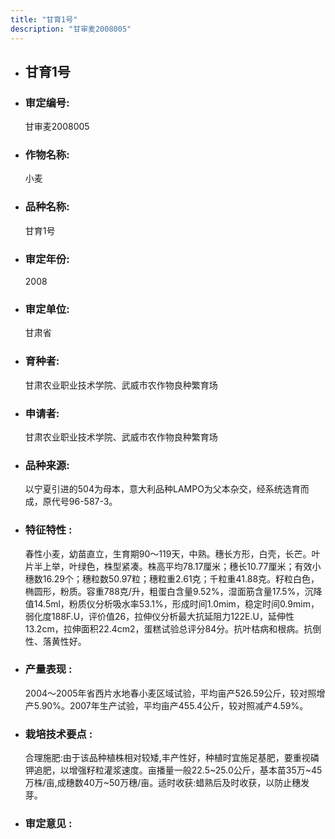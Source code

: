 ```yaml
---
title: "甘育1号"
description: "甘审麦2008005"
---
```

* ## 甘育1号
* ###  审定编号:  
   甘审麦2008005

*  ### 作物名称:  
   小麦

*   ###  品种名称: 
    甘育1号

*   ### 审定年份: 
    2008

*   ### 审定单位:  
    甘肃省

*   ### 育种者:  
    甘肃农业职业技术学院、武威市农作物良种繁育场

*   ### 申请者:  
    甘肃农业职业技术学院、武威市农作物良种繁育场

*   ### 品种来源:  
    以宁夏引进的504为母本，意大利品种LAMPO为父本杂交，经系统选育而成，原代号96-587-3。

*   ### 特征特性 : 
    春性小麦，幼苗直立，生育期90～119天，中熟。穗长方形，白壳，长芒。叶片半上举，叶绿色，株型紧凑。株高平均78.17厘米；穗长10.77厘米；有效小穗数16.29个；穗粒数50.97粒；穗粒重2.61克；千粒重41.88克。籽粒白色，椭圆形，粉质。容重788克/升，粗蛋白含量9.52%，湿面筋含量17.5%，沉降值14.5ml，粉质仪分析吸水率53.1%，形成时间1.0mim，稳定时间0.9mim，弱化度188F.U，评价值26，拉伸仪分析最大抗延阻力122E.U，延伸性13.2cm，拉伸面积22.4cm2，蛋糕试验总评分84分。抗叶枯病和根病。抗倒性、落黄性好。 

*   ### 产量表现 : 
    2004～2005年省西片水地春小麦区域试验，平均亩产526.59公斤，较对照增产5.90%。2007年生产试验，平均亩产455.4公斤，较对照减产4.59%。 

*   ### 栽培技术要点 : 
    合理施肥:由于该品种植株相对较矮,丰产性好，种植时宜施足基肥，要重视磷钾追肥，以增强籽粒灌浆速度。亩播量一般22.5~25.0公斤，基本苗35万~45万株/亩,成穗数40万~50万穗/亩。适时收获:蜡熟后及时收获，以防止穗发芽。

*   ### 审定意见 : 
    
